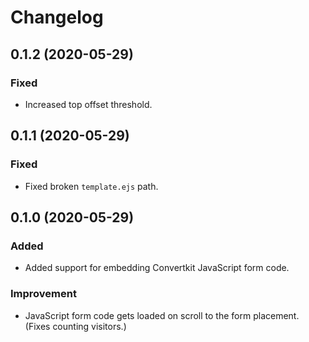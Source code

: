 # Changelog

## 0.1.2 (2020-05-29)

### Fixed

* Increased top offset threshold.

## 0.1.1 (2020-05-29)

### Fixed

* Fixed broken `template.ejs` path.

## 0.1.0 (2020-05-29)

### Added

* Added support for embedding Convertkit JavaScript form code.

### Improvement

* JavaScript form code gets loaded on scroll to the form placement. (Fixes counting visitors.)

